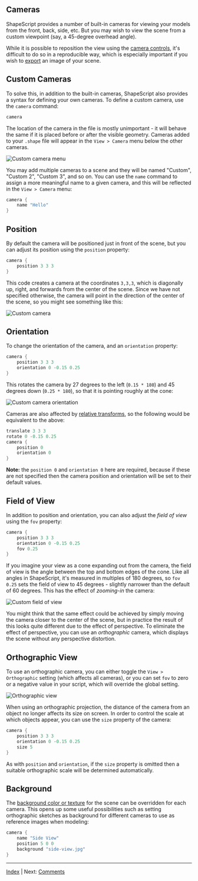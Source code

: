 Cameras
---

ShapeScript provides a number of built-in cameras for viewing your models from the front, back, side, etc. But you may wish to view the scene from a custom viewpoint (say, a 45-degree overhead angle).

While it is possible to reposition the view using the [camera controls](camera-control.md), it's difficult to do so in a reproducible way, which is especially important if you wish to [export](export.md) an image of your scene.

## Custom Cameras

To solve this, in addition to the built-in cameras, ShapeScript also provides a syntax for defining your own cameras. To define a custom camera, use the `camera` command:

```swift
camera
```

The location of the camera in the file is mostly unimportant - it will behave the same if it is placed before or after the visible geometry. Cameras added to your `.shape` file will appear in the `View > Camera` menu below the other cameras.

![Custom camera menu](images/custom-camera-menu.png)

You may add multiple cameras to a scene and they will be named "Custom", "Custom 2", "Custom 3", and so on. You can use the `name` command to assign a more meaningful name to a given camera, and this will be reflected in the `View > Camera` menu:

```swift
camera {
    name "Hello"   
}
```

## Position

By default the camera will be positioned just in front of the scene, but you can adjust its position using the `position` property:

```swift
camera {
    position 3 3 3   
}
```

This code creates a camera at the coordinates `3,3,3`, which is diagonally up, right, and forwards from the center of the scene. Since we have not specified otherwise, the camera will point in the direction of the center of the scene, so you might see something like this:

![Custom camera](images/custom-camera.png)

## Orientation

To change the orientation of the camera, and an `orientation` property:

```swift
camera {
    position 3 3 3
    orientation 0 -0.15 0.25
}
```

This rotates the camera by 27 degrees to the left (`0.15 * 180`) and 45 degrees down (`0.25 * 180`), so that it is pointing roughly at the cone:

![Custom camera orientation](images/camera-orientation.png)

Cameras are also affected by [relative transforms](transforms.md#relative-transforms), so the following would be equivalent to the above:

```swift
translate 3 3 3
rotate 0 -0.15 0.25
camera {
    position 0
    orientation 0
}
```

**Note:** the `position 0` and `orientation 0` here are required, because if these are not specified then the camera position and orientation will be set to their default values.
 
## Field of View

In addition to position and orientation, you can also adjust the *field of view* using the `fov` property:

```swift
camera {
    position 3 3 3
    orientation 0 -0.15 0.25
    fov 0.25
}
```

If you imagine your view as a cone expanding out from the camera, the field of view is the angle between the top and bottom edges of the cone. Like all angles in ShapeScript, it's measured in multiples of 180 degrees, so `fov 0.25` sets the field of view to 45 degrees - slightly narrower than the default of 60 degrees. This has the effect of *zooming-in* the camera:

![Custom field of view](images/custom-fov.png)

You might think that the same effect could be achieved by simply moving the camera closer to the center of the scene, but in practice the result of this looks quite different due to the effect of perspective. To eliminate the effect of perspective, you can use an *orthographic* camera, which displays the scene without any perspective distortion.

## Orthographic View

To use an orthographic camera, you can either toggle the `View > Orthographic` setting (which affects all cameras), or you can set `fov` to zero or a negative value in your script, which will override the global setting.

![Orthographic view](images/orthographic-camera.png)

When using an orthographic projection, the distance of the camera from an object no longer affects its size on screen. In order to control the scale at which objects appear, you can use the `size` property of the camera:

```swift
camera {
    position 3 3 3
    orientation 0 -0.15 0.25
    size 5
}
```

As with `position` and `orientation`, if the `size` property is omitted then a suitable orthographic scale will be determined automatically.

## Background

The [background color or texture](commands.md#background) for the scene can be overridden for each camera. This opens up some useful possibilities such as setting orthographic sketches as background for different cameras to use as reference images when modeling:

```swift
camera {
    name "Side View"
    position 5 0 0
    background "side-view.jpg"
}
```

---
[Index](index.md) | Next: [Comments](comments.md)
